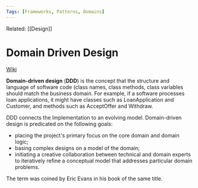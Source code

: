 ```yaml
---
Tags: [Frameworks, Patterns, Domains]
---
```

Related: [[Design]]
# Domain Driven Design

[Wiki](https://en.wikipedia.org/wiki/Domain-driven_design)

**Domain-driven design** (**DDD**) is the concept that the structure and language of software code (class names, class methods, class variables should match the business domain. For example, if a software processes loan applications, it might have classes such as LoanApplication and Customer, and methods such as AcceptOffer and Withdraw.

DDD connects the Implementation to an evolving model.
Domain-driven design is predicated on the following goals:

-   placing the project's primary focus on the core domain and domain logic;
-   basing complex designs on a model of the domain;
-   initiating a creative collaboration between technical and domain experts to iteratively refine a conceptual model that addresses particular domain problems.

The term was coined by Eric Evans in his book of the same title.